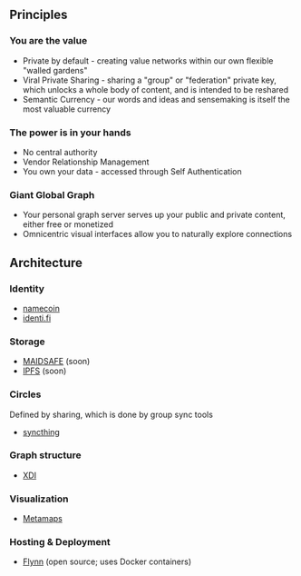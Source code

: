 ## Principles

### You are the value

* Private by default - creating value networks within our own flexible "walled gardens"
* Viral Private Sharing - sharing a "group" or "federation" private key, which unlocks a whole body of content, and is intended to be reshared
* Semantic Currency - our words and ideas and sensemaking is itself the most valuable currency

### The power is in your hands

* No central authority
* Vendor Relationship Management
* You own your data - accessed through Self Authentication

### Giant Global Graph

* Your personal graph server serves up your public and private content, either free or monetized 
* Omnicentric visual interfaces allow you to naturally explore connections 

## Architecture

### Identity

* [namecoin](http://namecoin.info/) 
* [identi.fi](http://identi.fi/) 

### Storage

* [MAIDSAFE](http://maidsafe.net/) (soon)
* [IPFS](http://ipfs.io/) (soon)

### Circles

Defined by sharing, which is done by group sync tools 

* [syncthing](http://syncthing.net/) 

### Graph structure 

* [XDI](http://en.wikipedia.org/wiki/XDI) 

### Visualization 

* [Metamaps](http://Metamaps.cc) 

### Hosting & Deployment

* [Flynn](https://flynn.io/) (open source; uses Docker containers) 

